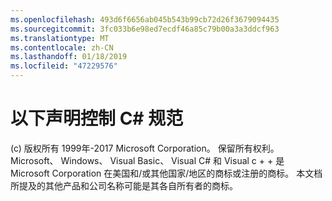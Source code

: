 ```yaml
---
ms.openlocfilehash: 493d6f6656ab045b543b99cb72d26f3679094435
ms.sourcegitcommit: 3fc033b6e98ed7ecdf46a85c79b00a3a3ddcf963
ms.translationtype: MT
ms.contentlocale: zh-CN
ms.lasthandoff: 01/18/2019
ms.locfileid: "47229576"
---
```

<a name="the-following-notice-governs-the-c-spec"></a>以下声明控制 C# 规范
=====

(c) 版权所有 1999年-2017 Microsoft Corporation。 保留所有权利。
Microsoft、 Windows、 Visual Basic、 Visual C# 和 Visual c + + 是 Microsoft Corporation 在美国和/或其他国家/地区的商标或注册的商标。
本文档所提及的其他产品和公司名称可能是其各自所有者的商标。
